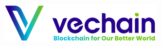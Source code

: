 <p align="center">
  <a href="https://www.vechain.org/vechainthor/">
    <picture style="padding: 80px;">
        <source srcset="assets/banner-dark-mode.png"  media="(prefers-color-scheme: dark)" >
        <img src="assets/banner-light-mode.png" style="padding: 20px;">
    </picture>
  </a>
</p>
